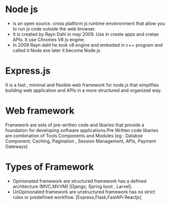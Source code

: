 # Node js
* is an open source. cross platform js runtime envinronment that allow you to run js code outside the web browser. 
* It is created by Rayn Dahl in may 2009. Use in create apps and cretae APIs. It use Chromes V8 js engine.
* In 2009 Rayn dahl he took v8 engine and embeded in c++ program and called it Node.exe later it become Node.js

# Express.js 
It is a fast , minimal and flexible web framework for node.js that simplifies building web application and APIs in a more structured and organized way.

# Web framework
Framework are sets of pre-written code and libaries that provide a foundation for developing software applications.Pre Written code libaries are combination of Tools Components and Modules [eg : Databse Component, Caching, Pagination , Session Management, APIs, Payment Gateways]

# Types of Framework
* Opinionated framework are structured framework has a defined architecture (MVC,MVVM) [Django, Spring boot , Larvel].
* UnOpinionated framework are unstructured framework has no strict rules or predefined workflow. [Express,Flask,FastAPi Reactjs]